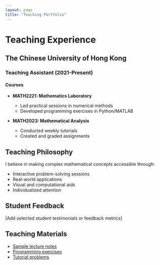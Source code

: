 ```yaml
---
layout: page
title: "Teaching Portfolio"
---
```


# Teaching Experience

## The Chinese University of Hong Kong
### Teaching Assistant (2021-Present)

#### Courses
- **MATH2221: Mathematics Laboratory**
  - Led practical sessions in numerical methods
  - Developed programming exercises in Python/MATLAB

- **MATH2023: Mathematical Analysis**
  - Conducted weekly tutorials
  - Created and graded assignments

## Teaching Philosophy
I believe in making complex mathematical concepts accessible through:
- Interactive problem-solving sessions
- Real-world applications
- Visual and computational aids
- Individualized attention

## Student Feedback
[Add selected student testimonials or feedback metrics]

## Teaching Materials
- [Sample lecture notes](#)
- [Programming exercises](#)
- [Tutorial problems](#)

